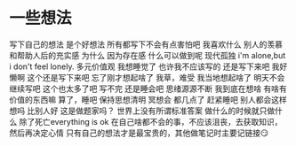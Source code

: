 # 一些想法

写下自己的想法
是个好想法
所有都写下不会有点害怕吧
我喜欢什么
别人的羡慕和帮助人后的充实感
为什么
因为存在感
什么可以做到呢
现代孤独
i'm alone,but i don't feel lonely.
多元价值观
我想睡觉了
也许我不应该写的
还是写下来吧
我好懒啊
这个还是写下来吧
忘了刚才想起啥了
我草，难受
我当地想起啥了
明天不会继续写吧
这个也太多了吧
写不完
还是睡会吧
思绪源源不断
我到底在想啥
有啥有价值的东西嘛
算了，睡吧
保持思想清明
冥想会
都几点了
赶紧睡吧
别人都会这样想吗
比别人好
这是做题家吗？
世界上没有所谓标准答案
做什么的时候就只做什么
除了死亡everything is ok
在自己啥都不会的事，不应该沮丧，去获取知识，然后再决定心情
只有自己的想法才是最宝贵的，其他做笔记时主要记链接😏

